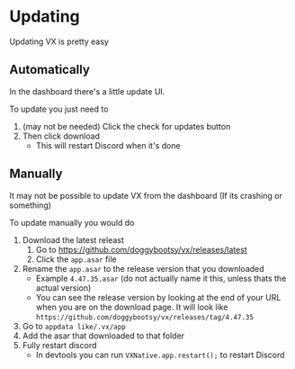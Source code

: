 # Updating
Updating VX is pretty easy

## Automatically
In the dashboard there's a little update UI. 

To update you just need to
1. (may not be needed) Click the check for updates button
2. Then click download
    * This will restart Discord when it's done

## Manually
It may not be possible to update VX from the dashboard (If its crashing or something)

To update manually you would do
1. Download the latest releast
    1. Go to https://github.com/doggybootsy/vx/releases/latest
    2. Click the `app.asar` file
2. Rename the `app.asar` to the release version that you downloaded
    * Example `4.47.35.asar` (do not actually name it this, unless thats the actual version)
    * You can see the release version by looking at the end of your URL when you are on the download page. It will look like `https://github.com/doggybootsy/vx/releases/tag/4.47.35`
3. Go to `appdata like/.vx/app`
4. Add the asar that downloaded to that folder
5. Fully restart discord
    * In devtools you can run `VXNative.app.restart();` to restart Discord